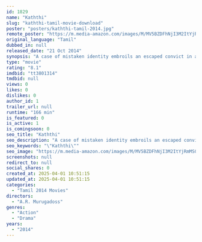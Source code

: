 ```yaml
---
id: 1829
name: "Kaththi"
slug: "kaththi-tamil-movie-download"
poster: "posters/kaththi-tamil-2014.jpg"
remote_poster: "https://m.media-amazon.com/images/M/MV5BZDFhNjI3M2ItYjRmMS00MzQ1LTgzYjktNjg1OGMzN2FkZGM1XkEyXkFqcGc@._V1_SX300.jpg"
original_language: "Tamil"
dubbed_in: null
released_date: "21 Oct 2014"
synopsis: "A case of mistaken identity embroils an escaped convict in a fight against a large corporation intent on seizing a village's land."
type: "movie"
rating: "8.1"
imdbid: "tt3801314"
tmdbid: null
views: 0
likes: 0
dislikes: 0
author_id: 1
trailer_url: null
runtime: "166 min"
is_featured: 0
is_active: 1
is_comingsoon: 0
seo_title: "Kaththi"
seo_description: "A case of mistaken identity embroils an escaped convict in a fight against a large corporation intent on seizing a village's land."
seo_keywords: "\"Kaththi\""
seo_image: "https://m.media-amazon.com/images/M/MV5BZDFhNjI3M2ItYjRmMS00MzQ1LTgzYjktNjg1OGMzN2FkZGM1XkEyXkFqcGc@._V1_SX300.jpg"
screenshots: null
redirect_to: null
social_shares: 0
created_at: 2025-04-01 10:51:15
updated_at: 2025-04-01 10:51:15
categories:
  - "Tamil 2014 Movies"
directors:
  - "A.R. Murugadoss"
genres:
  - "Action"
  - "Drama"
years:
  - "2014"
---
```

